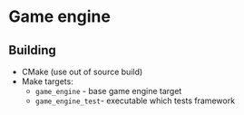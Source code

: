 # Game engine

## Building
* CMake (use out of source build)
* Make targets:
    * `game_engine` - base game engine target
    * `game_engine_test`- executable which tests framework
